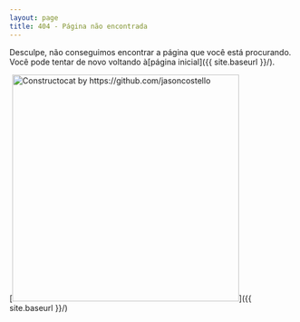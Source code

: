 ```yaml
---
layout: page
title: 404 - Página não encontrada
---
```


Desculpe, não conseguimos encontrar a página que você está procurando. Você pode tentar de novo voltando à[página inicial]({{ site.baseurl }}/).

[<img src="{{ site.baseurl }}/images/404.jpg" alt="Constructocat by https://github.com/jasoncostello" style="width: 400px;"/>]({{ site.baseurl }}/)
